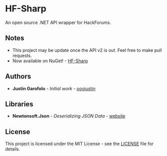 # HF-Sharp

An open source .NET API wrapper for HackForums.

## Notes

* This project may be update once the API v2 is out. Feel free to make pull requests.
* Now available on NuGet! - [HF-Sharp](https://www.nuget.org/packages/HF-Sharp)

## Authors

* **Justin Garofolo** - *Initial work* - [ooojustin](https://github.com/ooojustin)

## Libraries

* **Newtonsoft.Json** - *Deserializing JSON Data* - [website](https://www.newtonsoft.com/json)

## License

This project is licensed under the MIT License - see the [LICENSE](LICENSE.md) file for details.

